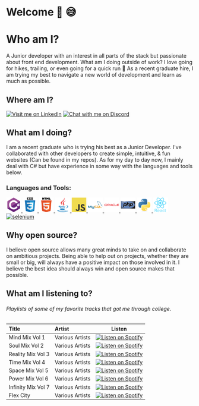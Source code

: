 <!--
**jgrimaldo404/jgrimaldo404** is a ✨ _special_ ✨ repository because its `README.md` (this file) appears on your GitHub profile.

Here are some ideas to get you started:

- 🔭 I’m currently working on ...
- 🌱 I’m currently learning ...
- 👯 I’m looking to collaborate on ...
- 🤔 I’m looking for help with ...
- 💬 Ask me about ...
- 📫 How to reach me: ...
- 😄 Pronouns: ...
- ⚡ Fun fact: ...
-->
# Welcome :wave: :sweat_smile:

# Who am I? 
A Junior developer with an interest in all parts of the stack but passionate about front end development. What am I doing outside of work?
 I love going for hikes, trailing, or even going for a quick run 🙂 As a recent graduate hire, I am trying my best to navigate a new world of development and learn as much as possible.
 
## Where am I?

[![Visit me on LinkedIn][linkedin-badge]][linkedin-url]
[![Chat with me on Discord][discord-badge]][discord-url]

## What am I doing?
I am a recent graduate who is trying his best as a Junior Developer. I've collaborated with other developers to create simple, intuitive, & fun websites (Can be found in my repos). As for my day to day now, I mainly deal with C# but have experience in some way with the languages and tools below. 

<h3 align="left">Languages and Tools:</h3>
<p align="left"> <a href="https://www.w3schools.com/cs/" target="_blank" rel="noreferrer"> <img src="https://raw.githubusercontent.com/devicons/devicon/master/icons/csharp/csharp-original.svg" alt="csharp" width="40" height="40"/> </a> <a href="https://www.w3schools.com/css/" target="_blank" rel="noreferrer"> <img src="https://raw.githubusercontent.com/devicons/devicon/master/icons/css3/css3-original-wordmark.svg" alt="css3" width="40" height="40"/> </a> <a href="https://www.w3.org/html/" target="_blank" rel="noreferrer"> <img src="https://raw.githubusercontent.com/devicons/devicon/master/icons/html5/html5-original-wordmark.svg" alt="html5" width="40" height="40"/> </a> <a href="https://www.java.com" target="_blank" rel="noreferrer"> <img src="https://raw.githubusercontent.com/devicons/devicon/master/icons/java/java-original.svg" alt="java" width="40" height="40"/> </a> <a href="https://developer.mozilla.org/en-US/docs/Web/JavaScript" target="_blank" rel="noreferrer"> <img src="https://raw.githubusercontent.com/devicons/devicon/master/icons/javascript/javascript-original.svg" alt="javascript" width="40" height="40"/> </a> <a href="https://www.mysql.com/" target="_blank" rel="noreferrer"> <img src="https://raw.githubusercontent.com/devicons/devicon/master/icons/mysql/mysql-original-wordmark.svg" alt="mysql" width="40" height="40"/> </a> <a href="https://www.oracle.com/" target="_blank" rel="noreferrer"> <img src="https://raw.githubusercontent.com/devicons/devicon/master/icons/oracle/oracle-original.svg" alt="oracle" width="40" height="40"/> </a> <a href="https://www.php.net" target="_blank" rel="noreferrer"> <img src="https://raw.githubusercontent.com/devicons/devicon/master/icons/php/php-original.svg" alt="php" width="40" height="40"/> </a> <a href="https://www.python.org" target="_blank" rel="noreferrer"> <img src="https://raw.githubusercontent.com/devicons/devicon/master/icons/python/python-original.svg" alt="python" width="40" height="40"/> </a> <a href="https://reactjs.org/" target="_blank" rel="noreferrer"> <img src="https://raw.githubusercontent.com/devicons/devicon/master/icons/react/react-original-wordmark.svg" alt="react" width="40" height="40"/> </a> <a href="https://www.selenium.dev" target="_blank" rel="noreferrer"> <img src="https://raw.githubusercontent.com/detain/svg-logos/780f25886640cef088af994181646db2f6b1a3f8/svg/selenium-logo.svg" alt="selenium" width="40" height="40"/> </a> </p>

## Why open source?
I believe open source allows many great minds to take on and collaborate on ambitious projects. Being able to help out on projects, whether they are small or big, will always have a positive impact on those involved in it. I believe the best idea should always win and open source makes that possible. 

## What am I listening to?
###### Playlists of some of my favorite tracks that got me through college. 
Title|Artist|Listen
:----|:-----|:-----:
Mind Mix Vol 1|Various Artists|[![Listen on Spotify][spotify-badge]][spotify-title]
Soul Mix Vol 2|Various Artists|[![Listen on Spotify][spotify-badge]][spotify-title2]
Reality Mix Vol 3|Various Artists|[![Listen on Spotify][spotify-badge]][spotify-title3]
Time Mix Vol 4|Various Artists|[![Listen on Spotify][spotify-badge]][spotify-title4]
Space Mix Vol 5|Various Artists|[![Listen on Spotify][spotify-badge]][spotify-title5]
Power Mix Vol 6|Various Artists|[![Listen on Spotify][spotify-badge]][spotify-title6]
Infinity Mix Vol 7|Various Artists|[![Listen on Spotify][spotify-badge]][spotify-title7]
Flex City |Various Artists|[![Listen on Spotify][spotify-badge]][spotify-title8]


<!-- Music Badges -->
[spotify-badge]: https://img.shields.io/badge/Spotify-1ED760?&style=for-the-badge&logo=spotify&logoColor=white
[youtube-badge]: https://img.shields.io/badge/YouTube-FF0000?style=for-the-badge&logo=youtube&logoColor=white

<!-- Spotify Links -->
[spotify-title]: https://open.spotify.com/playlist/60hpZsjQceGS2p1Zq7v5uF?si=4a53c74d91f94a1b
[spotify-title2]: https://open.spotify.com/playlist/45ezE0U3ocTdfY4SdVkM4A?si=6a0049160ab74ad3
[spotify-title3]: https://open.spotify.com/playlist/60L27xyFAfWwxJgq9B3ONR?si=a6d19b7828d44c45
[spotify-title4]: https://open.spotify.com/playlist/3SKmxvV99uBvrMoU2J9VBu?si=59a9514bdd2541e3
[spotify-title5]: https://open.spotify.com/playlist/0FchMhDpAMIMzj0Xi0xCzA?si=48cbb12b63d74828
[spotify-title6]: https://open.spotify.com/playlist/3LS6nPZA4PyDZl5tRnX34Q?si=e14a42ae367d4aed
[spotify-title7]: https://open.spotify.com/playlist/28Aww2201FbTgMgCPKMrP6?si=8df2151749094202
[spotify-title8]: https://open.spotify.com/playlist/5CbfFKXlLVFtikT0fDfOvI?si=cc0ca80ba6144db8
<!-- YouTube Links -->

<!-- Badges -->
[linkedin-badge]: https://img.shields.io/badge/LinkedIn-0077B5?style=for-the-badge&logo=linkedin&logoColor=white
[discord-badge]: https://img.shields.io/badge/Discord-7289DA?style=for-the-badge&logo=discord&logoColor=white
[love-badge]: http://ForTheBadge.com/images/badges/built-with-love.svg

<!-- Urls -->
[linkedin-url]: https://www.linkedin.com/in/joshua-grimaldo-545146207/
[discord-url]: https://discordapp.com/users/305146710122954752/
